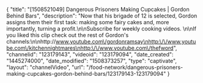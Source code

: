 {
    "title": "[1508521049] Dangerous Prisoners Making Cupcakes | Gordon Behind Bars",
    "description": "Now that his brigade of 12 is selected, Gordon assigns them their first task: making some fairy cakes and, more importantly, turning a profit.\n\nSubscribe for weekly cooking videos. \n\nIf you liked this clip check out the rest of Gordon's channels:\n\nhttp:\/\/www.youtube.com\/gordonramsay\nhttp:\/\/www.youtube.com\/kitchennightmares\nhttp:\/\/www.youtube.com\/thefword",
    "channelid": "123179143",
    "videoid": "123179094",
    "date_created": "1445274000",
    "date_modified": "1508373257",
    "type": "captivate",
    "layout": "channelVideo",
    "url": "\/food-network\/dangerous-prisoners-making-cupcakes-gordon-behind-bars\/123179143-123179094"
}